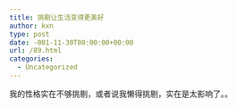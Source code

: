```yaml
---
title: 挑剔让生活变得更美好
author: kxn
type: post
date: -001-11-30T00:00:00+00:00
url: /89.html
categories:
  - Uncategorized
---
```


我的性格实在不够挑剔，或者说我懒得挑剔，实在是太影响了。。
